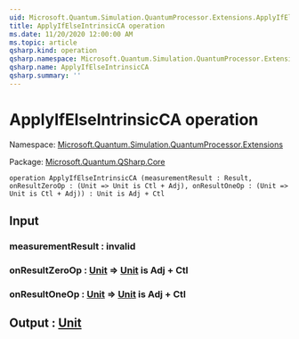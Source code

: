 ```yaml
---
uid: Microsoft.Quantum.Simulation.QuantumProcessor.Extensions.ApplyIfElseIntrinsicCA
title: ApplyIfElseIntrinsicCA operation
ms.date: 11/20/2020 12:00:00 AM
ms.topic: article
qsharp.kind: operation
qsharp.namespace: Microsoft.Quantum.Simulation.QuantumProcessor.Extensions
qsharp.name: ApplyIfElseIntrinsicCA
qsharp.summary: ''
---
```


# ApplyIfElseIntrinsicCA operation

Namespace: [Microsoft.Quantum.Simulation.QuantumProcessor.Extensions](xref:Microsoft.Quantum.Simulation.QuantumProcessor.Extensions)

Package: [Microsoft.Quantum.QSharp.Core](https://nuget.org/packages/Microsoft.Quantum.QSharp.Core)




```qsharp
operation ApplyIfElseIntrinsicCA (measurementResult : Result, onResultZeroOp : (Unit => Unit is Ctl + Adj), onResultOneOp : (Unit => Unit is Ctl + Adj)) : Unit is Adj + Ctl
```


## Input

### measurementResult : __invalid<Result>__




### onResultZeroOp : [Unit](xref:microsoft.quantum.lang-ref.unit) => [Unit](xref:microsoft.quantum.lang-ref.unit)  is Adj + Ctl




### onResultOneOp : [Unit](xref:microsoft.quantum.lang-ref.unit) => [Unit](xref:microsoft.quantum.lang-ref.unit)  is Adj + Ctl





## Output : [Unit](xref:microsoft.quantum.lang-ref.unit)

